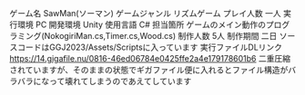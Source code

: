 ゲーム名 SawMan(ソーマン)
ゲームジャンル リズムゲーム
プレイ人数 一人
実行環境 PC
開発環境 Unity
使用言語 C#
担当箇所 ゲームのメイン動作のプログラミング(NokogiriMan.cs,Timer.cs,Wood.cs)
制作人数 5人
制作期間 二日
ソースコードはGGJ2023/Assets/Scriptsに入っています
実行ファイルDLリンク https://14.gigafile.nu/0816-46ed06784e0425ffe2a4e179178601b6
二重圧縮されていますが、そのままの状態でギガファイル便に入れるとファイル構造がバラバラになって壊れてしまうのであえてしています
